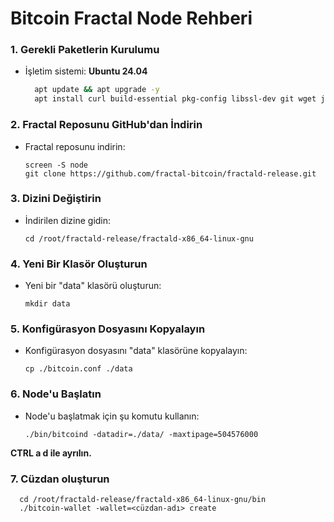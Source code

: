 # Bitcoin Fractal Node Rehberi

### 1. Gerekli Paketlerin Kurulumu

- İşletim sistemi: **Ubuntu 24.04**

  ```sh
    apt update && apt upgrade -y
    apt install curl build-essential pkg-config libssl-dev git wget jq make gcc chrony -y
  ```

### 2. Fractal Reposunu GitHub'dan İndirin
- Fractal reposunu indirin:
  ```shell
  screen -S node
  git clone https://github.com/fractal-bitcoin/fractald-release.git
  ```

### 3. Dizini Değiştirin
- İndirilen dizine gidin:
  ```shell
  cd /root/fractald-release/fractald-x86_64-linux-gnu
  ```

### 4. Yeni Bir Klasör Oluşturun
- Yeni bir "data" klasörü oluşturun:
  ```shell
  mkdir data
  ```

### 5. Konfigürasyon Dosyasını Kopyalayın
- Konfigürasyon dosyasını "data" klasörüne kopyalayın:
  ```shell
  cp ./bitcoin.conf ./data
  ```

### 6. Node'u Başlatın
- Node'u başlatmak için şu komutu kullanın:
  ```shell
  ./bin/bitcoind -datadir=./data/ -maxtipage=504576000
  ```

**CTRL a d ile ayrılın.**

### 7. Cüzdan oluşturun
```shell
  cd /root/fractald-release/fractald-x86_64-linux-gnu/bin
  ./bitcoin-wallet -wallet=<cüzdan-adı> create
  ```

